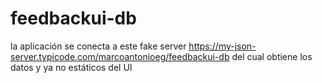 # feedbackui-db
la aplicación se conecta a este fake server https://my-json-server.typicode.com/marcoantonioeg/feedbackui-db del cual obtiene los datos y ya no estáticos del UI
